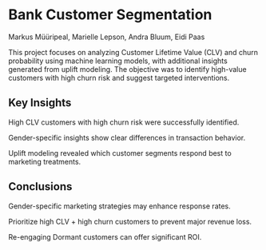 # Bank Customer Segmentation 
Markus Müüripeal, Marielle Lepson, Andra Bluum, Eidi Paas


This project focuses on analyzing Customer Lifetime Value (CLV) and churn probability using machine learning models, with additional insights generated from uplift modeling. The objective was to identify high-value customers with high churn risk and suggest targeted interventions.

## Key Insights
High CLV customers with high churn risk were successfully identified.

Gender-specific insights show clear differences in transaction behavior.

Uplift modeling revealed which customer segments respond best to marketing treatments.

## Conclusions
Gender-specific marketing strategies may enhance response rates.

Prioritize high CLV + high churn customers to prevent major revenue loss.

Re-engaging Dormant customers can offer significant ROI.
